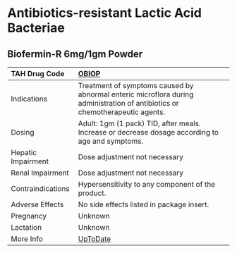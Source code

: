 # Antibiotics-resistant Lactic Acid Bacteriae

## Biofermin-R 6mg/1gm Powder

| TAH Drug Code      | [OBIOP](https://www.tahsda.org.tw/drugs/hissearch.php?drug_code=OBIOP)                                                       |
|:-------------------|:-----------------------------------------------------------------------------------------------------------------------------|
| Indications        | Treatment of symptoms caused by abnormal enteric microflora during administration of antibiotics or chemotherapeutic agents. |
| Dosing             | Adult: 1gm (1 pack) TID, after meals. Increase or decrease dosage according to age and symptoms.                             |
| Hepatic Impairment | Dose adjustment not necessary                                                                                                |
| Renal Impairment   | Dose adjustment not necessary                                                                                                |
| Contraindications  | Hypersensitivity to any component of the product.                                                                            |
| Adverse Effects    | No side effects listed in package insert.                                                                                    |
| Pregnancy          | Unknown                                                                                                                      |
| Lactation          | Unknown                                                                                                                      |
| More Info          | [UpToDate](https://www.uptodate.com/contents/antibiotics-resistant-lactic-acid-bacteriae-drug-information)                   |

